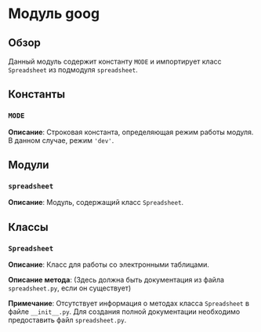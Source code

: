 # Модуль goog

## Обзор

Данный модуль содержит константу `MODE` и импортирует класс `Spreadsheet` из подмодуля `spreadsheet`.

## Константы

### `MODE`

**Описание**:  Строковая константа, определяющая режим работы модуля. В данном случае, режим `'dev'`.

## Модули

### `spreadsheet`

**Описание**: Модуль, содержащий класс `Spreadsheet`.


## Классы

### `Spreadsheet`

**Описание**:  Класс для работы со электронными таблицами.

**Описание метода**: (Здесь должна быть документация из файла `spreadsheet.py`, если он существует)

**Примечание**:  Отсутствует информация о методах класса `Spreadsheet` в файле `__init__.py`.  Для создания полной документации необходимо предоставить файл `spreadsheet.py`.